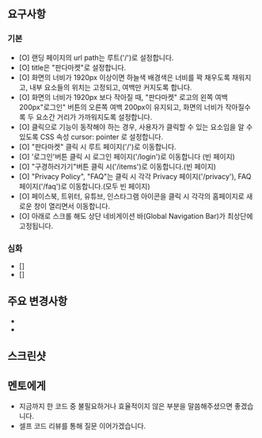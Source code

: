## 요구사항

### 기본

- [O] 랜딩 페이지의 url path는 루트('/')로 설정합니다.
- [O] title은 "판다마켓"로 설정합니다.
- [O] 화면의 너비가 1920px 이상이면 하늘색 배경색은 너비를 꽉 채우도록 채워지고, 내부 요소들의 위치는 고정되고, 여백만 커지도록 합니다.
- [O] 화면의 너비가 1920px 보다 작아질 때, "판다마켓" 로고의 왼쪽 여백 200px"로그인" 버튼의 오른쪽 여백 200px이 유지되고, 화면의 너비가 작아질수록 두 요소간 거리가 가까워지도록 설정합니다.
- [O] 클릭으로 기능이 동작해야 하는 경우, 사용자가 클릭할 수 있는 요소임을 알 수 있도록 CSS 속성 cursor: pointer 로 설정합니다.
- [O] "판다마켓" 클릭 시 루트 페이지('/')로 이동합니다.
- [O] '로그인'버튼 클릭 시 로그인 페이지('/login')로 이동합니다 (빈 페이지)
- [O] "구경하러가기"버튼 클릭 시('/items')로 이동합니다.(빈 페이지)
- [O] "Privacy Policy", "FAQ"는 클릭 시 각각 Privacy 페이지('/privacy'), FAQ 페이지('/faq')로 이동합니다.(모두 빈 페이지)
- [O] 페이스북, 트위터, 유튜브, 인스타그램 아이콘을 클릭 시 각각의 홈페이지로 새로운 창이 열리면서 이동합니다.
- [O] 아래로 스크롤 해도 상단 네비게이션 바(Global Navigation Bar)가 최상단에 고정됩니다.

### 심화

- []
- []

## 주요 변경사항

- 
-

## 스크린샷


## 멘토에게

- 지금까지 한 코드 중 불필요하거나 효율적이지 않은 부분을 말씀해주셨으면 좋겠습니다.
- 셀프 코드 리뷰를 통해 질문 이어가겠습니다.

